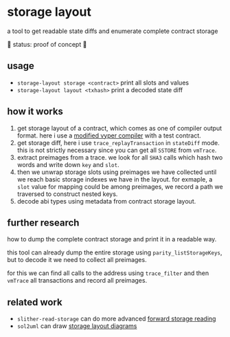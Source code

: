 # storage layout

a tool to get readable state diffs and enumerate complete contract storage

🚧 status: proof of concept 🚧

## usage

- `storage-layout storage <contract>` print all slots and values
- `storage-layout layout <txhash>` print a decoded state diff

## how it works

1. get storage layout of a contract, which comes as one of compiler output format. here i use a [modified vyper compiler](https://github.com/banteg/vyper/tree/v0.2.12-storage) with a test contract.
2. get storage diff, here i use `trace_replayTransaction` in `stateDiff` mode. this is not strictly necessary since you can get all `SSTORE` from `vmTrace`.
3. extract preimages from a trace. we look for all `SHA3` calls which hash two words and write down `key` and `slot`.
4. then we unwrap storage slots using preimages we have collected until we reach basic storage indexes we have in the layout. for exmaple, a `slot` value for mapping could be among preimages, we record a path we traversed to construct nested keys.
5. decode abi types using metadata from contract storage layout.

## further research

how to dump the complete contract storage and print it in a readable way.

this tool can already dump the entire storage using `parity_listStorageKeys`, but to decode it we need to collect all preimages.

for this we can find all calls to the address using `trace_filter` and then `vmTrace` all transactions and record all preimages.

## related work

- `slither-read-storage` can do more advanced [forward storage reading](https://blog.trailofbits.com/2022/07/28/shedding-smart-contract-storage-with-slither/)
- `sol2uml` can draw [storage layout diagrams](https://github.com/naddison36/sol2uml/tree/master/examples/storage)
